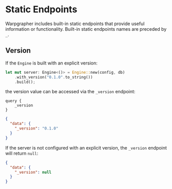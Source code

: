 # Static Endpoints

Warpgrapher includes built-in static endpoints that provide useful information or functionality. Built-in static endpoints names are preceded by `_`.

## Version

If the `Engine` is built with an explicit version:

```rust
let mut server: Engine<()> = Engine::new(config, db)
    .with_version("0.1.0".to_string())
    .build();
```

the version value can be accessed via the `_version` endpoint:

```
query {
    _version
}
```

```json
{
  "data": {
    "_version": "0.1.0"
  }
}
```

If the server is not configured with an explicit version, the `_version` endpoint will return `null`:

```json
{
  "data": {
    "_version": null
  }
}
```
